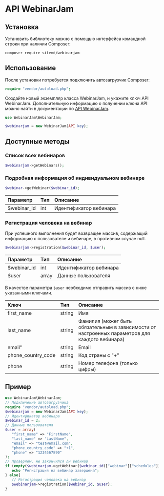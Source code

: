# API WebinarJam

## Установка

Установить библиотеку можно с помощью интерфейса командной строки при наличии Composer:

```bash
composer require sitemd/webinarjam
```

## Использование

После установки потребуется подключить автозагрузчик Composer:

```php
require "vendor/autoload.php";
```

Создайте новый экземпляр класса WebinarJam, и укажите ключ API WebinarJam. Дополнительную информацию о получении ключа API можно найти в документации по [API WebinarJam](https://documentation.webinarjam.com/connecting-to-our-api/).

```php
use WebinarJam\WebinarJam;

$webinarjam = new WebinarJam(API key);
```

## Доступные методы

### Список всех вебинаров

```php
$webinarjam->getWebinars();
```

### Подробная информация об индивидуальном вебинаре

```php
$webinar->getWebinar($webinar_id);
```

| Параметр    | Тип  | Описание               |
| :---------- | :--- | :--------------------- |
| $webinar_id | int  | Идентификатор вебинара |

### Регистрация человека на вебинар

При успешного выполнения будет возвращен массив, содержащий информацию о пользователе и вебинаре, в противном случае null.

```php
$webinarjam->registration($webinar_id, $user);
```

| Параметр    | Тип   | Описание               |
| :---------- | :---- | :--------------------- |
| $webinar_id | int   | Идентификатор вебинара |
| $user       | array | Данные пользователя    |

В качестве параметра `$user` необходимо отправить массив с ниже указанными ключами.

| Ключ               | Тип    | Описание                                                                                       |
| :----------------- | :----- | :--------------------------------------------------------------------------------------------- |
| first_name         | string | Имя                                                                                            |
| last_name          | string | Фамилия (может быть обязательным в зависимости от настроенных параметров для каждого вебинара) |
| email"             | string | Email                                                                                          |
| phone_country_code | string | Код страны с "+"                                                                               |
| phone              | string | Номер телефона (только цифры)                                                                  |

## Пример

```php
use WebinarJam\WebinarJam;
// Подключение автозагрузчика
require "vendor/autoload.php";
$webinarjam = new WebinarJam(API key);
// Идентификатор вебинара
$webinar_id = 2;
// Данные пользователя
$user = array(
   "first_name" => "FirstName",
   "last_name" => "LastName",
   "email" => "test@email.com",
   "phone_country_code" => "+1",
   "phone" => "1234567890"
);
// Проверяем, не закончился ли вебинар
if (empty($webinarjam->getWebinar($webinar_id)["webinar"]["schedules"])) {
   echo "Регистрация на вебинар завершена";
} else{
   // Регистрация человека на вебинар
   $webinarjam->registration($webinar_id, $user);
}
```
